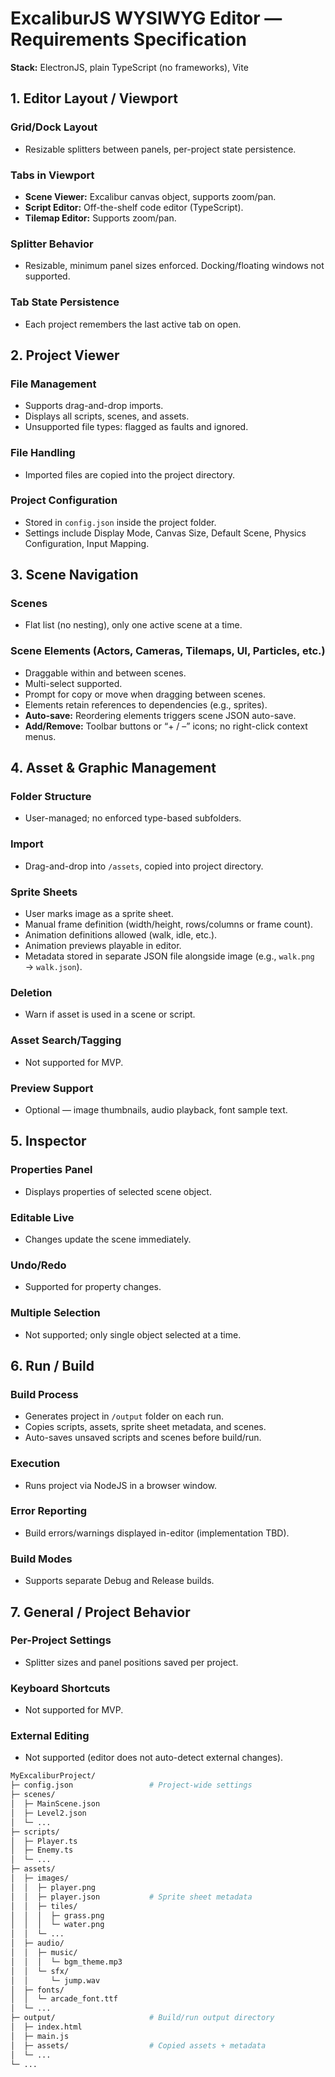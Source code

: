 # ExcaliburJS WYSIWYG Editor — Requirements Specification

**Stack:** ElectronJS, plain TypeScript (no frameworks), Vite

## 1. Editor Layout / Viewport

### Grid/Dock Layout

- Resizable splitters between panels, per-project state persistence.

### Tabs in Viewport

- **Scene Viewer:** Excalibur canvas object, supports zoom/pan.
- **Script Editor:** Off-the-shelf code editor (TypeScript).
- **Tilemap Editor:** Supports zoom/pan.

### Splitter Behavior

- Resizable, minimum panel sizes enforced. Docking/floating windows not supported.

### Tab State Persistence

- Each project remembers the last active tab on open.

## 2. Project Viewer

### File Management

- Supports drag-and-drop imports.
- Displays all scripts, scenes, and assets.
- Unsupported file types: flagged as faults and ignored.

### File Handling

- Imported files are copied into the project directory.

### Project Configuration

- Stored in `config.json` inside the project folder.
- Settings include Display Mode, Canvas Size, Default Scene, Physics Configuration, Input Mapping.

## 3. Scene Navigation

### Scenes

- Flat list (no nesting), only one active scene at a time.

### Scene Elements (Actors, Cameras, Tilemaps, UI, Particles, etc.)

- Draggable within and between scenes.
- Multi-select supported.
- Prompt for copy or move when dragging between scenes.
- Elements retain references to dependencies (e.g., sprites).
- **Auto-save:** Reordering elements triggers scene JSON auto-save.
- **Add/Remove:** Toolbar buttons or “+ / –” icons; no right-click context menus.

## 4. Asset & Graphic Management

### Folder Structure

- User-managed; no enforced type-based subfolders.

### Import

- Drag-and-drop into `/assets`, copied into project directory.

### Sprite Sheets

- User marks image as a sprite sheet.
- Manual frame definition (width/height, rows/columns or frame count).
- Animation definitions allowed (walk, idle, etc.).
- Animation previews playable in editor.
- Metadata stored in separate JSON file alongside image (e.g., `walk.png` → `walk.json`).

### Deletion

- Warn if asset is used in a scene or script.

### Asset Search/Tagging

- Not supported for MVP.

### Preview Support

- Optional — image thumbnails, audio playback, font sample text.

## 5. Inspector

### Properties Panel

- Displays properties of selected scene object.

### Editable Live

- Changes update the scene immediately.

### Undo/Redo

- Supported for property changes.

### Multiple Selection

- Not supported; only single object selected at a time.

## 6. Run / Build

### Build Process

- Generates project in `/output` folder on each run.
- Copies scripts, assets, sprite sheet metadata, and scenes.
- Auto-saves unsaved scripts and scenes before build/run.

### Execution

- Runs project via NodeJS in a browser window.

### Error Reporting

- Build errors/warnings displayed in-editor (implementation TBD).

### Build Modes

- Supports separate Debug and Release builds.

## 7. General / Project Behavior

### Per-Project Settings

- Splitter sizes and panel positions saved per project.

### Keyboard Shortcuts

- Not supported for MVP.

### External Editing

- Not supported (editor does not auto-detect external changes).

```bash
MyExcaliburProject/
├─ config.json                 # Project-wide settings
├─ scenes/
│  ├─ MainScene.json
│  ├─ Level2.json
│  └─ ...
├─ scripts/
│  ├─ Player.ts
│  ├─ Enemy.ts
│  └─ ...
├─ assets/
│  ├─ images/
│  │  ├─ player.png
│  │  ├─ player.json           # Sprite sheet metadata
│  │  ├─ tiles/
│  │  │  ├─ grass.png
│  │  │  └─ water.png
│  │  └─ ...
│  ├─ audio/
│  │  ├─ music/
│  │  │  └─ bgm_theme.mp3
│  │  └─ sfx/
│  │     └─ jump.wav
│  ├─ fonts/
│  │  └─ arcade_font.ttf
│  └─ ...
├─ output/                     # Build/run output directory
│  ├─ index.html
│  ├─ main.js
│  ├─ assets/                  # Copied assets + metadata
│  └─ ...
└─ ...

```
